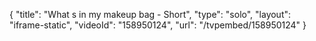 {
    "title": "What s in my makeup bag - Short",
    "type": "solo",
    "layout": "iframe-static",
    "videoId": "158950124",
    "url": "\/tvpembed\/158950124"
}